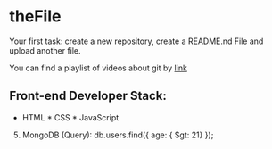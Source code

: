 # theFile
Your first task: create a new repository, create a README.nd File and upload another file.

You can find a playlist of videos about git by [link](https://www.youtube.com/watch?v=KnINsmXT9_c)

## Front-end Developer Stack:

* HTML
﻿﻿* CSS
﻿﻿* JavaScript
5. MongoDB (Query):
db.users.find({ age: { $gt: 21} });

